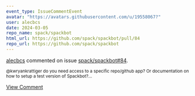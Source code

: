 ```yaml
---
event_type: IssueCommentEvent
avatar: "https://avatars.githubusercontent.com/u/19558067?"
user: alecbcs
date: 2024-03-05
repo_name: spack/spackbot
html_url: https://github.com/spack/spackbot/pull/84
repo_url: https://github.com/spack/spackbot
---
```


<a href='https://github.com/alecbcs' target='_blank'>alecbcs</a> commented on issue <a href='https://github.com/spack/spackbot/pull/84' target='_blank'>spack/spackbot#84</a>.

<small>@kwryankrattiger do you need access to a specific repo/github app? Or documentation on how to setup a test version of Spackbot?...</small>

<a href='https://github.com/spack/spackbot/pull/84' target='_blank'>View Comment</a>